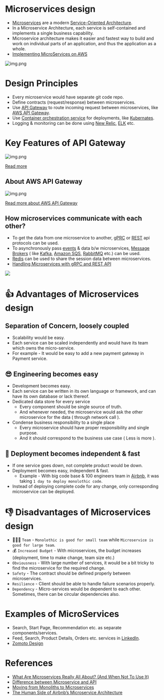 # Microservices design
- [Microservices](https://microservices.io/index.html) are a modern [Service-Oriented Architecture](https://www.geeksforgeeks.org/service-oriented-architecture/).
- In a Microservice Architecture, each service is self-contained and implements a single business capability.
- Microservice architecture makes it easier and fastest way to build and work on individual parts of an application, and thus the application as a whole.
- [Implementing MicroServices on AWS](../../2_AWSComponents/0_AWSDesigns/MicroservicesOnAWS.md)

![img.png](assests/MonolothicToMicroService.drawio.png)

# Design Principles
- Every microservice would have separate git code repo.
- Define contracts (request/response) between microservices.
- Use [API Gateway](https://microservices.io/patterns/apigateway.html) to route incoming request between microservices, like [AWS API Gateway](../../2_AWSComponents/1_NetworkingAndContentDelivery/AmazonAPIGateway/Readme.md).
- Use [Container orchestration service](../0_SystemGlossaries/Scalability/ContainerOrchestrationService.md) for deployments, like [Kubernates](../6_DevOps/Kubernates.md).
- Logging & monitoring can be done using [New Relic](../7_MonitoringTools/NewRelic.md), [ELK](../7_MonitoringTools/ELK.md) etc.

# Key Features of API Gateway

![img.png](assests/api_gateway.png)

[Read more](https://www.youtube.com/watch?v=6ULyxuHKxg8)

## About AWS API Gateway

![img.png](../../2_AWSComponents/1_NetworkingAndContentDelivery/AmazonAPIGateway/assets/AmazonAPIGateway_Features.drawio.png)

[Read more about AWS API Gateway](../../2_AWSComponents/1_NetworkingAndContentDelivery/AmazonAPIGateway/Readme.md)

## How microservices communicate with each other?
- To get the data from one microservice to another, [gPRC](../2_APITechOptions/gRPC.md) or [REST](../2_APITechOptions/REST.md) api protocols can be used.
- To asynchronously pass [events](../0_SystemGlossaries/EventDrivenArchitecture.md) & data b/w microservices, [Message Brokers](../4_MessageBrokers) ( like [Kafka](../4_MessageBrokers/Kafka/Readme.md), [Amazon SQS](../../2_AWSComponents/5_MessageBrokerServices/AmazonSQS.md), [RabbitMQ](../4_MessageBrokers/RabbitMQ.md) etc.) can be used.
- [Redis](../3_DatabaseComponents/In-Memory-Cache/Redis) can be used to share the session data between microservices.
- [Handling Microservices with gRPC and REST API](https://fonradar.medium.com/ali-okan-kara-a3d0b61610d)

![](https://miro.medium.com/max/1400/1*CZYfnIHSHKE7XiP-zvhAvA.webp)

# :thumbsup: Advantages of Microservices design

## Separation of Concern, loosely coupled
- Scalability would be easy. 
- Each service can be scaled independently and would have its team which owns the micro-service.
- For example - It would be easy to add a new payment gateway in Payment service.

## :sunglasses: Engineering becomes easy
- Development becomes easy.
- Each service can be written in its own language or framework, and can have its own database or lack thereof.
- Dedicated data store for every service
  - Every component should be single source of truth. 
  - And whenever needed, the microservice would ask the other microservice for the data ( through network call ).
- Condense business responsibility to a single place
  - Every microservice should have proper responsibility and single purpose. 
  - And it should correspond to the business use case ( Less is more ).

## :rocket: Deployment becomes independent & fast
- If one service goes down, not complete product would be down.
- Deployment becomes easy, independent & fast. 
  - Example - With big code base & 100 engineers team in [Airbnb](https://www.infoq.com/presentations/airbnb-culture-soa/), it was taking `1 day to deploy monolothic code`.
- Instead of deploying complete code for any change, only corresponding microservice can be deployed.

# :thumbsdown: Disadvantages of Microservices design
- :family_man_woman_boy: `Team` - `Monolothic is good for small team` while `Microservice is good for large team`.
- :moneybag: `Increased Budget` - With microservices, the budget increases (deployment, time to make change, team size etc.)
- `Obviousness` - With large number of services, it would be a bit tricky to find the microservice for the required change.
- `Safety` - The contract should be defined properly between microservices.
- `Resilience` - Client should be able to handle failure scenarios properly.
- `Dependency` - Micro-services would be dependent to each other. Sometimes, there can be circular dependencies also.

# Examples of MicroServices
- Search, Start Page, Recommendation etc. as separate components/services.
- Feed, Search, Product Details, Orders etc. services in [LinkedIn](https://www.linkedin.com/feed/).
- [Zomoto Design](../../3_HLDDesignProblems/ZomatoDesign)

# References
- [What Are Microservices Really All About? (And When Not To Use It)](https://www.youtube.com/watch?v=lTAcCNbJ7KE)
- [Difference between Microservice and API](https://www.geeksforgeeks.org/difference-between-microservice-and-api/)
- [Moving from Monoliths to Microservices](https://www.youtube.com/watch?v=rckfN7xFig0&list=PLMCXHnjXnTnvo6alSjVkgxV-VH6EPyvoX&index=34)
- [The Human Side of Airbnb’s Microservice Architecture](https://www.infoq.com/presentations/airbnb-culture-soa/)
